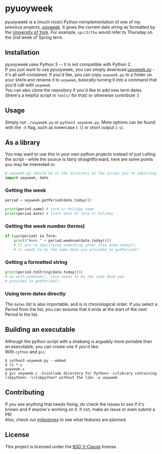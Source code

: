 pyuoyweek
===
pyuoyweek is a (much nicer) Python reimplementation of one of my previous projects, [uoyweek]. It gives the current date string as formatted by the [University of York][uoy]. For example, `spr/2/thu` would refer to Thursday on the 2nd week of Spring term.

## Installation
pyuoyweek uses Python 3 -- it is not compatible with Python 2.  
If you just want to use pyuoyweek, you can simply download [uoyweek.py][main] - it's all self-contained. If you'd like, you can copy `uoyweek.py` to a folder on your `$PATH` and rename it to `uoyweek`, basically turning it into a command that you'd call with `uoyweek`.  
You can also clone the repository if you'd like to add new term dates (there's a helpful script in `tools/` for that) or otherwise contribute :)

## Usage
Simply run `./uoyweek.py` or `python3 uoyweek.py`. More options can be found with the `-h` flag, such as lowercase (`-l`) or short output (`-s`).

## As a library
You may want to use this in your own python projects instead of just calling the script - while the source is fairly straightforward, here are some points you may be interested in:

```py
# uoyweek.py should be in the directory as the script you're importing it from
import uoyweek, date
```

### Getting the week
```py
period = uoyweek.getPeriod(date.today()) 

print(period.name) # term or holiday name
print(period.date) # start date of term or holiday
```

### Getting the week number (terms)
```py
if type(period) is Term:
    print("Week " + period.weeknum(date.today()))
    # If you're specifying something other than date.today(),
    # it needs to be the same date you provided to getPeriod()
```

### Getting a formatted string
```py
print(period.toString(date.today()))
# as with weeknum(), this needs to be the same date you 
# provided to getPeriod()
```

### Using term dates directly
The `dates` list is also importable, and is in chronological order. If you select a Period from the list, you can assume that it ends at the start of the next Period in the list.

## Building an executable
Although the python script with a shebang is arguably more portable than an executable, you can create one if you'd like:  
With `cython` and `gcc`:
```
$ cython3 uoyweek.py --embed
$ ls *.c
uoyweek.c
$ gcc uoyweek.c -I<include directory for Python> -L<library containing libpython> -l<libpython* without the lib> -o uoyweek
```

## Contributing
If you see anything that needs fixing, do check the issues to see if it's known and if anyone's working on it. If not, make an issue or even submit a PR!  
Also, check out [milestones] to see what features are planned.

## License
This project is licensed under the [BSD 3-Clause][license] license.

[uoyweek]: https://github.com/LukeMoll/uoyweek "uoyweek on GitHub"
[uoy]: https://www.york.ac.uk/ "University of York"
[main]: https://raw.githubusercontent.com/LukeMoll/pyuoyweek/master/uoyweek.py "uoyweek.py on GitHub"
[milestones]: https://github.com/LukeMoll/pyuoyweek/milestones
[license]: https://github.com/LukeMoll/pyuoyweek/blob/master/LICENSE